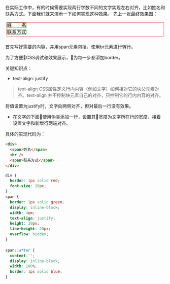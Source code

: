 在实际工作中，有的时候需要实现两行字数不同的文字实现左右对齐，比如姓名和联系方式。下面我们就来演示一下如何实现这种效果。
先上一张最终效果图：

![](1.png)

首先写好需要的内容，并用span元素包括，使用br元素进行转行。

为了方便CSS调试和效果展示，为每一步都添加border。

关键知识点：

* text-align: justify

> text-align CSS属性定义行内内容（例如文字）如何相对它的块父元素对齐。text-align 并不控制块元素自己的对齐，只控制它的行内内容的对齐。

将值设置为justify时，文字向两侧对齐，但对最后一行没有效果。

* 在文字的下面使用伪类添加一行，设置其宽度为文字所在行的宽度，接着设置文字和新增行两端对齐。

具体的实现代码为：
```html
<div>
  <span>姓名</span>
  <br />
  <span>联系方式</span>
</div>
```

```css
div {
  border: 1px solid red;
  font-size: 20px;
}
span {
  border: 1px solid green;
  display: inline-block;
  width: 4em;
  text-align: justify;
  height: 20px;
  line-height: 20px;
  overflow: hidden;
}

span::after {
  content:'';
  display: inline-block;
  width: 100%;
  border: 1px solid blue;
}
```
